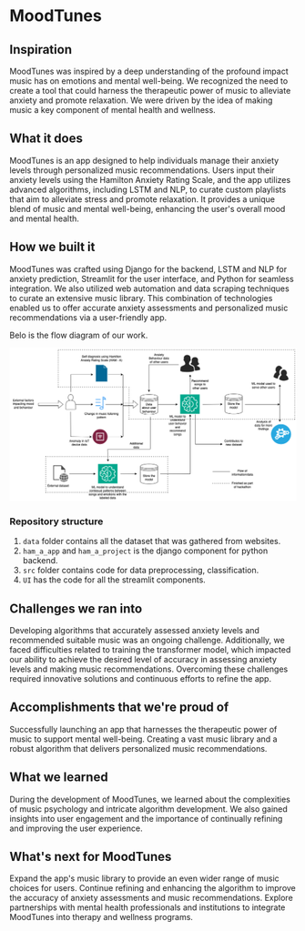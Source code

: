 # MoodTunes

## Inspiration
MoodTunes was inspired by a deep understanding of the profound impact music has on emotions and mental well-being. We recognized the need to create a tool that could harness the therapeutic power of music to alleviate anxiety and promote relaxation. We were driven by the idea of making music a key component of mental health and wellness.

## What it does
MoodTunes is an app designed to help individuals manage their anxiety levels through personalized music recommendations. Users input their anxiety levels using the Hamilton Anxiety Rating Scale, and the app utilizes advanced algorithms, including LSTM and NLP, to curate custom playlists that aim to alleviate stress and promote relaxation. It provides a unique blend of music and mental well-being, enhancing the user's overall mood and mental health.

## How we built it
MoodTunes was crafted using Django for the backend, LSTM and NLP for anxiety prediction, Streamlit for the user interface, and Python for seamless integration. We also utilized web automation and data scraping techniques to curate an extensive music library. This combination of technologies enabled us to offer accurate anxiety assessments and personalized music recommendations via a user-friendly app.

Belo is the flow diagram of our work.

<img src="data/moodtunes1.png">

### Repository structure

1. `data` folder contains all the dataset that was gathered from websites.
2. `ham_a_app` and `ham_a_project` is the django component for python backend.
3. `src` folder contains code for data preprocessing, classification.
4. `UI` has the code for all the streamlit components.

## Challenges we ran into
Developing algorithms that accurately assessed anxiety levels and recommended suitable music was an ongoing challenge. Additionally, we faced difficulties related to training the transformer model, which impacted our ability to achieve the desired level of accuracy in assessing anxiety levels and making music recommendations. Overcoming these challenges required innovative solutions and continuous efforts to refine the app.

## Accomplishments that we're proud of
Successfully launching an app that harnesses the therapeutic power of music to support mental well-being. Creating a vast music library and a robust algorithm that delivers personalized music recommendations.

## What we learned
During the development of MoodTunes, we learned about the complexities of music psychology and intricate algorithm development. We also gained insights into user engagement and the importance of continually refining and improving the user experience.

## What's next for MoodTunes
Expand the app's music library to provide an even wider range of music choices for users.
Continue refining and enhancing the algorithm to improve the accuracy of anxiety assessments and music recommendations.
Explore partnerships with mental health professionals and institutions to integrate MoodTunes into therapy and wellness programs.

